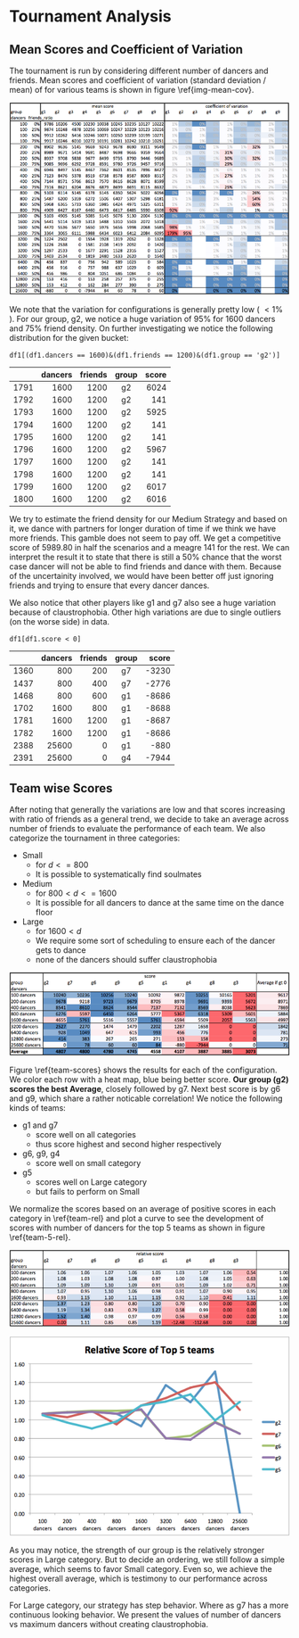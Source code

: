 
# Tournament Analysis

## Mean Scores and Coefficient of Variation

The tournament is run by considering different number of dancers and friends.
Mean scores and coefficient of variation (standard deviation / mean)  of for
various teams is shown in figure \ref{img-mean-cov}.

![Mean Scores and Coefficient of Variation\label{img-mean-cov}](imgs/mean-cov.png)

We note that the variation for configurations is generally pretty low ( $< 1\%$ ).
For our group, g2, we notice a huge variation of 95% for 1600 dancers and 75% friend density.
On further investigating we notice the following distribution for the given bucket:

```
df1[(df1.dancers == 1600)&(df1.friends == 1200)&(df1.group == 'g2')]
```

|    |  dancers|  friends| group|  score|
|----|--------:|--------:|:----:|------:|
|1791|     1600|     1200|    g2|   6024|
|1792|     1600|     1200|    g2|    141|
|1793|     1600|     1200|    g2|   5925|
|1794|     1600|     1200|    g2|    141|
|1795|     1600|     1200|    g2|    141|
|1796|     1600|     1200|    g2|   5967|
|1797|     1600|     1200|    g2|    141|
|1798|     1600|     1200|    g2|    141|
|1799|     1600|     1200|    g2|   6017|
|1800|     1600|     1200|    g2|   6016|

We try to estimate the friend density for our Medium Strategy and based on it,
we dance with partners for longer duration of time if we think we have more friends.
This gamble does not seem to pay off. We get a competitive score of 5989.80 in half the scenarios
and a meagre 141 for the rest.
We can interpret the result it to state that there is still a 50% chance that the worst case
dancer will not be able to find friends and dance with them.
Because of the uncertainity involved, we would have been better off just ignoring friends and
trying to ensure that every dancer dances.

We also notice that other players like g1 and g7 also see a huge variation because of claustrophobia.
Other high variations are due to single outliers (on the worse side) in data.

```
df1[df1.score < 0]
```

|    |  dancers|  friends| group|  score|
|----|--------:|--------:|:----:|------:|
|1360|      800|      200|    g7|  -3230|
|1437|      800|      400|    g7|  -2776|
|1468|      800|      600|    g1|  -8686|
|1702|     1600|      800|    g1|  -8688|
|1781|     1600|     1200|    g1|  -8687|
|1782|     1600|     1200|    g1|  -8686|
|2388|    25600|        0|    g1|   -880|
|2391|    25600|        0|    g4|  -7944|

## Team wise Scores
After noting that generally the variations are low and that scores increasing with ratio of friends
as a general trend, we decide to take an average across number of friends to evaluate the performance
of each team.
We also categorize the tournament in three categories:

* Small
    - for $d<=800$
    - It is possible to systematically find soulmates
* Medium
    - for $800 < d <=1600$
    - It is possible for all dancers to dance at the same time on the dance floor
* Large
    - for $1600 < d$
    - We require some sort of scheduling to ensure each of the dancer gets to dance
    - none of the dancers should suffer claustrophobia


![Scores of teams per number of dancers\label{team-scores}](imgs/team-scores.png)

Figure \ref{team-scores} shows the results for each of the configuration.
We color each row with a heat map, blue being better score.
**Our group (g2) scores the best Average**, closely followed by g7.
Next best score is by g6 and g9, which share a rather noticable correlation!
We notice the following kinds of teams:

* g1 and g7
    - score well on all categories
    - thus score highest and second higher respectively
* g6, g9, g4
    - score well on small category
* g5
    - scores well on Large category
    - but fails to perform on Small

We normalize the scores based on an average of positive scores in each category in \ref{team-rel}
and plot a curve to see the development of scores with number of dancers for the top 5 teams as shown in figure \ref{team-5-rel}.

![Relative scores of teams per number of dancers\label{team-rel}](imgs/team-rel.png)

![Plot of relative scores of top 5 teams\label{team-5-rel}](imgs/team-5-rel.png)

As you may notice, the strength of our group is the relatively stronger scores in Large category.
But to decide an ordering, we still follow a simple average, which seems to favor Small category.
Even so, we achieve the highest overall average, which is testimony to our performance across categories.

For Large category, our strategy has step behavior. Where as g7 has a more continuous looking behavior.
We present the values of number of dancers vs maximum dancers without creating claustrophobia.
